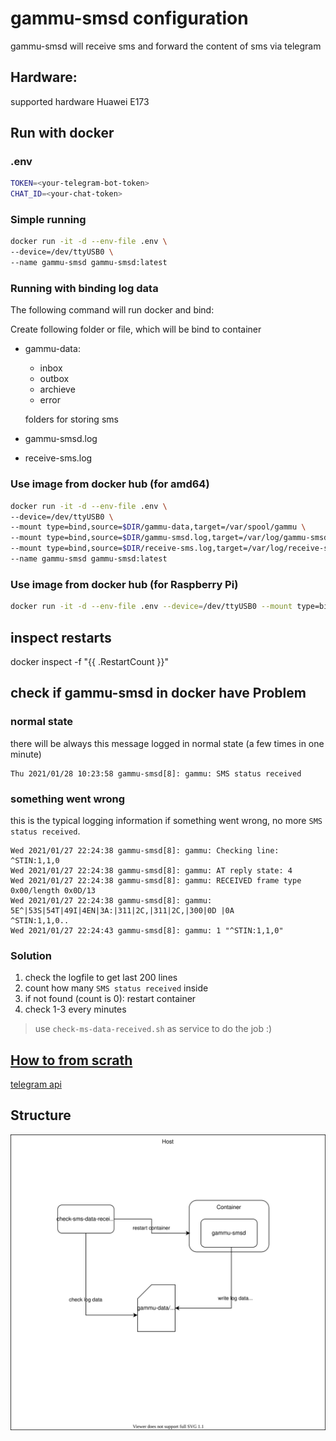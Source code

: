 # gammu-smsd configuration

gammu-smsd will receive sms and forward the content of sms via telegram

## Hardware:
supported hardware Huawei E173


## Run with docker

### .env

```bash
TOKEN=<your-telegram-bot-token>
CHAT_ID=<your-chat-token>
```

### Simple running

```bash
docker run -it -d --env-file .env \
--device=/dev/ttyUSB0 \
--name gammu-smsd gammu-smsd:latest
```



### Running with binding log data
The following command will run docker and bind:

Create following folder or file, which will be bind to container
- gammu-data:
    - inbox
    - outbox
    - archieve
    - error

    folders for storing sms

- gammu-smsd.log
- receive-sms.log

### Use image from docker hub (for amd64)
```bash
docker run -it -d --env-file .env \
--device=/dev/ttyUSB0 \
--mount type=bind,source=$DIR/gammu-data,target=/var/spool/gammu \
--mount type=bind,source=$DIR/gammu-smsd.log,target=/var/log/gammu-smsd.log \
--mount type=bind,source=$DIR/receive-sms.log,target=/var/log/receive-sms.log \
--name gammu-smsd gammu-smsd:latest
```

### Use image from docker hub (for Raspberry Pi)
```bash
docker run -it -d --env-file .env --device=/dev/ttyUSB0 --mount type=bind,source=$DIR/gammu-data,target=/var/spool/gammu --mount type=bind,source=$DIR/gammu-smsd.log,target=/var/log/gammu-smsd.log --mount type=bind,source=$DIR/receive-sms.log,target=/var/log/receive-sms.log --name gammu-smsd seangongz/gammu-smsd:arm64v8
```

## inspect restarts
docker inspect -f "{{ .RestartCount }}"

## check if gammu-smsd in docker have Problem

### normal state
there will be always this message logged in normal state (a few times in one minute)
```
Thu 2021/01/28 10:23:58 gammu-smsd[8]: gammu: SMS status received
```
### something went wrong
this is the typical logging information if something went wrong, no more ```SMS status received```.
```
Wed 2021/01/27 22:24:38 gammu-smsd[8]: gammu: Checking line: ^STIN:1,1,0
Wed 2021/01/27 22:24:38 gammu-smsd[8]: gammu: AT reply state: 4
Wed 2021/01/27 22:24:38 gammu-smsd[8]: gammu: RECEIVED frame type 0x00/length 0x0D/13
Wed 2021/01/27 22:24:38 gammu-smsd[8]: gammu: 5E^|53S|54T|49I|4EN|3A:|311|2C,|311|2C,|300|0D |0A              ^STIN:1,1,0..   
Wed 2021/01/27 22:24:43 gammu-smsd[8]: gammu: 1 "^STIN:1,1,0"
```

### Solution
1. check the logfile to get last 200 lines
2. count how many ```SMS status received``` inside
3. if not found (count is 0): restart container
4. check 1-3 every minutes

> use `check-ms-data-received.sh` as service to do the job :)


## [How to from scrath](How_to.md)

[telegram api](https://core.telegram.org/bots/api)

## Structure
![](./documents/structure.drawio.svg)